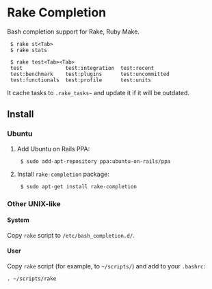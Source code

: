 # Rake Completion

Bash completion support for Rake, Ruby Make.

     $ rake st<Tab>
     $ rake stats

     $ rake test<Tab><Tab>
     test              test:integration  test:recent       
     test:benchmark    test:plugins      test:uncommitted  
     test:functionals  test:profile      test:units

It cache tasks to `.rake_tasks~` and update it if it will be outdated.

## Install

### Ubuntu

1. Add Ubuntu on Rails PPA:
   
        $ sudo add-apt-repository ppa:ubuntu-on-rails/ppa
   
2. Install `rake-completion` package:
   
        $ sudo apt-get install rake-completion

### Other UNIX-like

#### System
Copy `rake` script to `/etc/bash_completion.d/`.

#### User
Copy `rake` script (for example, to `~/scripts/`) and add to your `.bashrc`:

    . ~/scripts/rake
